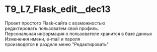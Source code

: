 # T9_L7_Flask_edit__dec13
 Проект простого Flask-сайта с возможностью
<br/>редактировать пользоватем  свой профиль.
<br/>Персональная информация о пользователе 
 хранится в базе данных
<br/>Изменения имени, e-mail и пароля
<br/>производятся в разделе меню "Редактировать"

